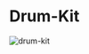 # Drum-Kit

![drum-kit](https://user-images.githubusercontent.com/30262538/120929551-1cfd6880-c707-11eb-800b-b44ed71a6bb0.png)

